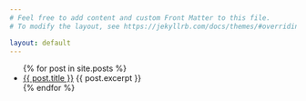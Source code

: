 ```yaml
---
# Feel free to add content and custom Front Matter to this file.
# To modify the layout, see https://jekyllrb.com/docs/themes/#overriding-theme-defaults

layout: default
---
```


<ul>
  {% for post in site.posts %}
    <li>
      <a href="/pandorytool{{ post.url }}">{{ post.title }}</a>
      {{ post.excerpt }}
    </li>
  {% endfor %}
</ul>
